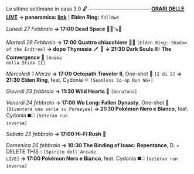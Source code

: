 Le ultime settimane in casa 3.0 🔓
————————————
<b><u>ORARI DELLE LIVE</u></b>
<b>→ panoramica: <a href="https://trello.com/b/iKwdSGf3/sabaku">link</a></b> | <b>Elden Ring:</b> <code>f3ll0ws</code>

<i>Lunedì 27 Febbraio</i>
<b>→ 17:00 Dead Space</b> 🧑‍🚀🪚👾

<i>Martedì 28 Febbraio</i>
<b>→ 17:00 Quattro chiacchiere</b> 🌳👣 <code>[Elden Ring: Shadow of the Erdtree]</code>
<b>→ dopo Thymesia</b> 🗡 🧪
<b>→ 21:30 Dark Souls III: The Convergence</b> 🔮 <code>[Anima della Sfida II]</code>

<i>Mercoledì 1 Marzo</i>
<b>→ 17:00 Octopath Traveler II</b>, One-shot 🧭 <code>[2 di 2]</code>
<b>→ 21:30 Elden Ring</b>, feat. Cydonia  ♾ <code>[Seamless Co-op Run NG+]</code>

<i>Giovedì 23 febbraio</i>
<b>→ 11:30 Wild Hearts 🐾</b> <code>[maratona]</code>

<i>Venerdì 24 febbraio</i>
<b>→ 17:00 Wo Long: Fallen Dynasty</b>, One-shot 🐉 <code>[Diventerà una serie su Pureeyaa]</code>
<b>→ 21:30  Pokémon Nero e Bianco</b>, feat. Cydonia ◼️◻️ <code>[Veteran run inversa]</code>

<i>Sabato 25 febbraio</i>
<b>→ 17:00 Hi-Fi Rush</b> 🎸

<i>Domenica 26 febbraio</i>
<b>→ 10:30 The Binding of Isaac: Repentance</b>, D. + DELETE THIS 💧 <code>[Spirito dell'Arcade LIVE]</code> 
<b>→ 17:00  Pokémon Nero e Bianco</b>, feat. Cydonia ◼️◻️ <code>[Veteran run inversa]</code>
